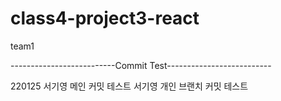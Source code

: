 # class4-project3-react
team1


--------------------------Commit Test--------------------------

220125 서기영 메인 커밋 테스트
        서기영 개인 브랜치 커밋 테스트